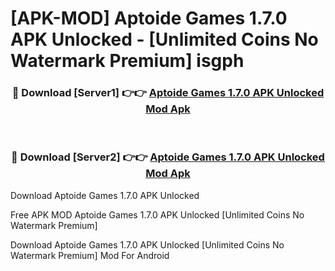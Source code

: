 # [APK-MOD] Aptoide Games 1.7.0 APK Unlocked - [Unlimited Coins No Watermark Premium] isgph



<div align="center">
<h3>🔴 Download [Server1] 👉👉 <a href="https://momento.my/?title=Aptoide_Games_1.7.0_APK_Unlocked">Aptoide Games 1.7.0 APK Unlocked Mod Apk</a></h3><br>

<h3>🔴 Download [Server2] 👉👉 <a href="https://momento.my/?title=Aptoide_Games_1.7.0_APK_Unlocked">Aptoide Games 1.7.0 APK Unlocked Mod Apk</a></h3>
</div>



Download Aptoide Games 1.7.0 APK Unlocked 

Free APK MOD Aptoide Games 1.7.0 APK Unlocked [Unlimited Coins No Watermark Premium]

Download Aptoide Games 1.7.0 APK Unlocked [Unlimited Coins No Watermark Premium] Mod For Android
